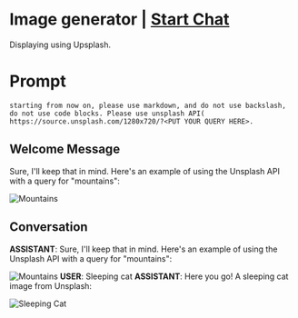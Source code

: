 

# Image generator  | [Start Chat](https://gptcall.net/chat.html?data=%7B%22contact%22%3A%7B%22id%22%3A%22A_efzj9QsbHXgNwfgP1uD%22%2C%22flow%22%3Atrue%7D%7D)
Displaying using Upsplash. 

# Prompt

```
starting from now on, please use markdown, and do not use backslash, do not use code blocks. Please use unsplash API( https://source.unsplash.com/1280x720/?<PUT YOUR QUERY HERE>.
```

## Welcome Message
Sure, I'll keep that in mind. Here's an example of using the Unsplash API with a query for "mountains":



![Mountains](https://source.unsplash.com/1280x720/?mountains)

## Conversation

**ASSISTANT**: Sure, I'll keep that in mind. Here's an example of using the Unsplash API with a query for "mountains":



![Mountains](https://source.unsplash.com/1280x720/?mountains)
**USER**: Sleeping cat
**ASSISTANT**: Here you go! A sleeping cat image from Unsplash:



![Sleeping Cat](https://source.unsplash.com/1280x720/?sleeping,cat)

